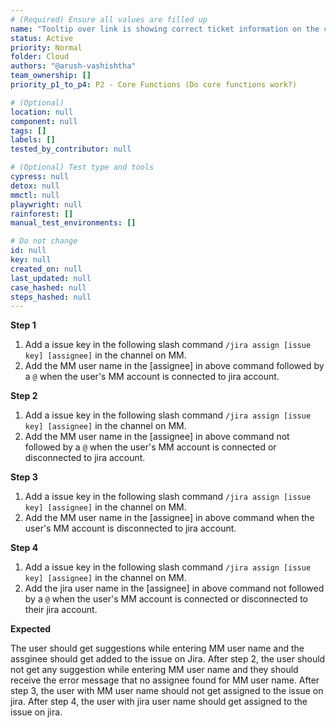 ```yaml
---
# (Required) Ensure all values are filled up
name: "Tooltip over link is showing correct ticket information on the cloud instance."
status: Active
priority: Normal
folder: Cloud
authors: "@arush-vashishtha"
team_ownership: []
priority_p1_to_p4: P2 - Core Functions (Do core functions work?)

# (Optional)
location: null
component: null
tags: []
labels: []
tested_by_contributor: null

# (Optional) Test type and tools
cypress: null
detox: null
mmctl: null
playwright: null
rainforest: []
manual_test_environments: []

# Do not change
id: null
key: null
created_on: null
last_updated: null
case_hashed: null
steps_hashed: null
---
```


**Step 1**

1. Add a issue key in the following slash command `/jira assign [issue key] [assignee]` in the channel on MM.
2. Add the MM user name in the [assignee] in above command followed by a `@` when the user's MM account is connected to jira account.

**Step 2**

1. Add a issue key in the following slash command `/jira assign [issue key] [assignee]` in the channel on MM.
2. Add the MM user name in the [assignee] in above command not followed by a `@` when the user's MM account is connected or disconnected to jira account.

**Step 3**

1. Add a issue key in the following slash command `/jira assign [issue key] [assignee]` in the channel on MM.
2. Add the MM user name in the [assignee] in above command when the user's MM account is disconnected to jira account.

**Step 4**

1. Add a issue key in the following slash command `/jira assign [issue key] [assignee]` in the channel on MM.
2. Add the jira user name in the [assignee] in above command not followed by a `@` when the user's MM account is connected or disconnected to their jira account.

**Expected**

The user should get suggestions while entering MM user name and the assginee should get added to the issue on Jira.
After step 2, the user should not get any suggestion while entering MM user name and they should receive the error message that no assignee found for MM user name.
After step 3, the user with MM user name should not get assigned to the issue on jira.
After step 4, the user with jira user name should get assigned to the issue on jira.